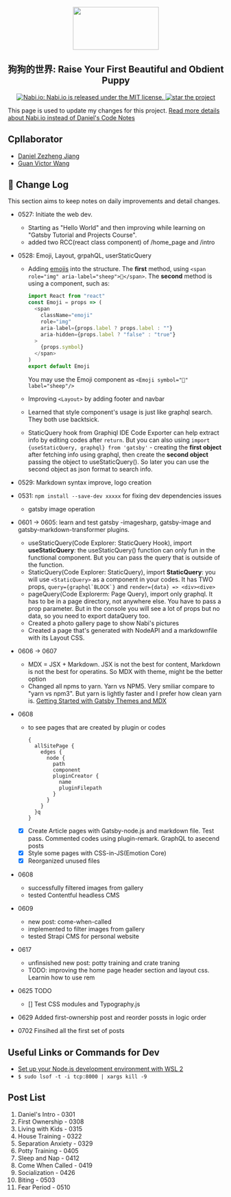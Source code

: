 <p align="center">
  <a href="https://nabi.io/">
    <img width="200" height="100" src="https://user-images.githubusercontent.com/35544956/83921374-35c9eb80-a74c-11ea-9964-077fdad5827d.png">
  </a>
</p>
<h2 align="center">
  狗狗的世界: Raise Your First Beautiful and Obdient Puppy 
</h2>

<p align="center">
  <a href="https://github.com/zjian107-su/nabi-io/blob/master/nabi-io/LICENSE">
    <img src="https://img.shields.io/github/license/zjian107-su/nabi-io?style=plastic" alt="Nabi.io: Nabi.io is released under the MIT license." />
  </a>
  <a href="https://github.com/zjian107-su/nabi-io">
    <img src="https://img.shields.io/github/stars/zjian107-su/nabi-io?logo=nabi&style=plastic" alt="star the project" />  
  </a>
</p>

This page is used to update my changes for this project. [Read more details about Nabi.io instead of Daniel's Code Notes](./nabi-io/README.md)

## **Cpllaborator**

- [Daniel Zezheng Jiang](https://github.com/zjian107-su)
- [Guan Victor Wang](https://github.com/ArchimedesAshes)

## 📝 **Change Log**

This section aims to keep notes on daily improvements and detail changes.

- 0527: Initiate the web dev.
  - Starting as "Hello World" and then improving while learning on "Gatsby Tutorial and Projects Course".
  - added two RCC(react class component) of /home_page and /intro
- 0528: Emoji, Layout, grpahQL, userStaticQuery

  - Adding [emojis](https://medium.com/@seanmcp/%EF%B8%8F-how-to-use-emojis-in-react-d23bbf608bf7) into the structure. The **first** method, using
    `<span role="img" aria-label="sheep">🐑</span>`. The **second** method is using a component, such as:

    ```javascript
    import React from "react"
    const Emoji = props => (
      <span
        className="emoji"
        role="img"
        aria-label={props.label ? props.label : ""}
        aria-hidden={props.label ? "false" : "true"}
      >
        {props.symbol}
      </span>
    )
    export default Emoji
    ```

    You may use the Emoji component as `<Emoji symbol="🐑" label="sheep"/>`

  - Improving `<Layout>` by adding footer and navbar
  - Learned that style component's usage is just like graphql search. They both use backtsick.
  - StaticQuery hook from Graphiql IDE Code Exporter can help extract info by editing codes after `return`. But you can also using `import {useStaticQuery, graphql} from 'gatsby'` - creating the **first object** after fetching info using graphql, then create the **second object** passing the object to useStaticQuery(). So later you can use the second object as json format to search info.

- 0529: Markdown syntax improve, logo creation
- 0531: `npm install --save-dev xxxxx` for fixing dev dependencies issues
  - gatsby image operation
- 0601 -> 0605: learn and test gatsby -imagesharp, gatsby-image and gatsby-markdown-transformer plugins.
  - useStaticQuery(Code Explorer: StaticQuery Hook), import **useStaticQuery**: the useStaticQuery() function can only fun in the functional component. But you can pass the query that is outside of the function.
  - StaticQuery(Code Explorer: StaticQuery), import **StaticQuery**: you will use `<StaticQuery>` as a component in your codes. It has TWO props, `` query={graphql`BLOCK`} `` and `render={data} => <div><dive>`
  - pageQuery(Code Explorerm: Page Query), import only graphql. It has to be in a page directory, not anywhere else. You have to pass a prop parameter. But in the console you will see a lot of props but no data, so you need to export dataQuery too.
  - Created a photo gallery page to show Nabi's pictures
  - Created a page that's generated with NodeAPI and a markdownfile with its Layout CSS.
- 0606 -> 0607
  - MDX = JSX + Markdown. JSX is not the best for content, Markdown is not the best for operatins. So MDX with theme, might be the better option
  - Changed all npms to yarn. Yarn vs NPM5. Very smiliar compare to "yarn vs npm3". But yarn is lightly faster and I prefer how clean yarn is. [Getting Started with Gatsby Themes and MDX](https://www.gatsbyjs.org/blog/2019-02-26-getting-started-with-gatsby-themes/)
- 0608
  - to see pages that are created by plugin or codes
    ```
    {
      allSitePage {
        edges {
          node {
            path
            component
            pluginCreator {
              name
              pluginFilepath
            }
          }
        }
      }q
    }
    ```
  - [x] Create Article pages with Gatsby-node.js and markdown file. Test pass. Commented codes using plugin-remark. GraphQL to asecend posts
  - [x] Style some pages with CSS-in-JS(Emotion Core)
  - [x] Reorganized unused files
- 0608
  - successfully filtered images from gallery
  - tested Contentful headless CMS
- 0609
  - new post: come-when-called
  - implemented to filter images from gallery
  - tested Strapi CMS for personal website
- 0617
  - unfinsished new post: potty training and crate traning
  - TODO: improving the home page header section and layout css. Learnin how to use rem
- 0625 TODO
  - [] Test CSS modules and Typography.js
- 0629 Added first-ownership post and reorder possts in logic order
- 0702 Finsihed all the first set of posts

## Useful Links or Commands for Dev

- [Set up your Node.js development environment with WSL 2](https://docs.microsoft.com/en-us/windows/nodejs/setup-on-wsl2)
- `$ sudo lsof -t -i tcp:8000 | xargs kill -9`

## Post List

1. Daniel's Intro - 0301
2. First Ownership - 0308
3. Living with Kids - 0315
4. House Training - 0322
5. Separation Anxiety - 0329
6. Potty Training - 0405
7. Sleep and Nap - 0412
8. Come When Called - 0419
9. Socialization - 0426
10. Biting - 0503
11. Fear Period - 0510
